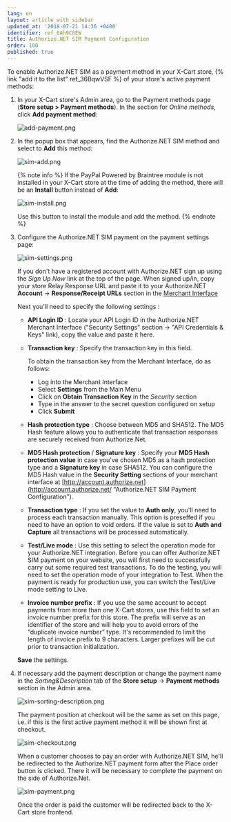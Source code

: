 ```yaml
---
lang: en
layout: article_with_sidebar
updated_at: '2018-07-21 14:36 +0400'
identifier: ref_6Ah9C8EW
title: Authorize.NET SIM Payment Configuration
order: 100
published: true
---
```

To enable Authorize.NET SIM as a payment method in your X-Cart store, {% link "add it to the list" ref_36BqwVSF %} of your store's active payment methods:

   1. In your X-Cart store's Admin area, go to the Payment methods page (**Store setup > Payment methods**). In the section for _Online methods_, click **Add payment method**:
        
      ![add-payment.png]({{site.baseurl}}/attachments/ref_6Ah9C8EW/add-payment.png)

   2. In the popup box that appears, find the Authorize.NET SIM method and select to **Add** this method:
      
      ![sim-add.png]({{site.baseurl}}/attachments/ref_6Ah9C8EW/sim-add.png)

      {% note info %}
      If the PayPal Powered by Braintree module is not installed in your X-Cart store at the time of adding the method, there will be an **Install** button instead of **Add**: 
        
      ![sim-install.png]({{site.baseurl}}/attachments/ref_6Ah9C8EW/sim-install.png)
        
      Use this button to install the module and add the method.
      {% endnote %}
      
   3. Configure the Authorize.NET SIM payment on the payment settings page:
      
      ![sim-settings.png]({{site.baseurl}}/attachments/ref_6Ah9C8EW/sim-settings.png)
      
      If you don't have a registered account with Authorize.NET sign up using the _Sign Up Now_ link at the top of the page. 
      When signed up/in, copy your store Relay Response URL and paste it to your Authorize.NET **Account** -> **Response/Receipt URLs** section in the [Merchant Interface](https://account.authorize.net/ "Authorize.NET SIM Payment Configuration")
      
      Next you'll need to specify the following settings :
      * **API Login ID** : Locate your API Login ID in the Authorize.NET Merchant Interface ("Security Settings" section -> "API Credentials & Keys" link), copy the value and paste it here.
      * **Transaction key** : Specify the transaction key in this field. 
        
        To obtain the transaction key from the Merchant Interface, do as follows:  
         * Log into the Merchant Interface
         * Select **Settings** from the Main Menu
         * Click on **Obtain Transaction Key** in the _Security_ section
         * Type in the answer to the secret question configured on setup
         * Click **Submit**
      
      * **Hash protection type** : Choose between MD5 and SHA512. The MD5 Hash feature allows you to authenticate that transaction responses are securely received from Authorize.Net. 
      * **MD5 Hash protection** / **Signature key** : Specify your **MD5 Hash protection value** in case you've chosen MD5 as a hash protection type and a **Signature key** in case SHA512. You can configure the MD5 Hash value in the **Security Setting** sections of your merchant interface at [http://account.authorize.net](http://account.authorize.net/ "Authorize.NET SIM Payment Configuration").
      * **Transaction type** : If you set the value to **Auth only**, you'll need to process each transaction manually. This option is preseffed if you need to have an option to void orders. If the value is set to **Auth and Capture** all transactions will be processed automatically. 
      * **Test/Live mode** : Use this setting to select the operation mode for your Authorize.NET integration. Before you can offer Authorize.NET SIM payment on your website, you will first need to successfully carry out some required test transactions. To do the testing, you will need to set the operation mode of your integration to Test. When the payment is ready for production use, you can switch the Test/Live mode setting to Live.
      * **Invoice number prefix** : If you use the same account to accept payments from more than one X-Cart stores, use this field to set an invoice number prefix for this store. The prefix will serve as an identifier of the store and will help you to avoid errors of the “duplicate invoice number” type. It's recommended to limit the length of invoice prefix to 9 characters. Larger prefixes will be cut prior to transaction initialization.
   
      **Save** the settings.
   
   4. If necessary add the payment description or change the payment name in the _Sorting&Description_ tab of the **Store setup** -> **Payment methods** section in the Admin area. 
     
      ![sim-sorting-description.png]({{site.baseurl}}/attachments/ref_6Ah9C8EW/sim-sorting-description.png)
      
      The payment position at checkout will be the same as set on this page, i.e. if this is the first active payment method it will be shown first at checkout.
      
      ![sim-checkout.png]({{site.baseurl}}/attachments/ref_6Ah9C8EW/sim-checkout.png)
      
      When a customer chooses to pay an order with Authorize.NET SIM, he'll be redirected to the Authorize.NET payment form after the Place order button is clicked. There it will be necessary to complete the payment on the side of Authorize.Net. 
      
      ![sim-payment.png]({{site.baseurl}}/attachments/ref_6Ah9C8EW/sim-payment.png)
      
      Once the order is paid the customer will be redirected back to the X-Cart store frontend.

